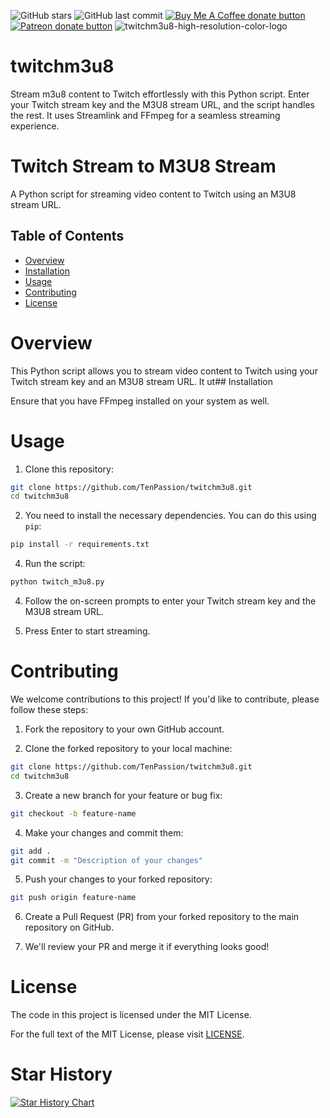 ![GitHub stars](https://img.shields.io/github/stars/tenpassion/twitchm3u8?style=plastic) ![GitHub last commit](https://img.shields.io/github/last-commit/tenpassion/twitchm3u8?color=red&style=plastic) 
<span class="badge-buymeacoffee"> <a href="https://www.buymeacoffee.com/tenpassion" title="Donate to this project using Buy Me A Coffee"><img src="https://img.shields.io/badge/buy%20me%20a%20coffee-donate-yellow.svg" alt="Buy Me A Coffee donate button" /></a> </span> <span class="badge-patreon"><a href="https://www.patreon.com/TenPassion" title="Donate to this project using Patreon"> <img src="https://img.shields.io/badge/patreon-donate-yellow.svg" alt="Patreon donate button" /></a>
</span> ![twitchm3u8-high-resolution-color-logo](https://github.com/TenPassion/twitchm3u8/assets/142400798/e1faee0e-a123-40d3-a0ce-ee3d1f5aef75)


# twitchm3u8
Stream m3u8 content to Twitch effortlessly with this Python script. Enter your Twitch stream key and the M3U8 stream URL, and the script handles the rest. It uses Streamlink and FFmpeg for a seamless streaming experience.

# Twitch Stream to M3U8 Stream

A Python script for streaming video content to Twitch using an M3U8 stream URL.

## Table of Contents

- [Overview](#overview)
- [Installation](#installation)
- [Usage](#usage)
- [Contributing](#contributing)
- [License](#license)


# Overview
This Python script allows you to stream video content to Twitch using your Twitch stream key and an M3U8 stream URL. It ut## Installation


Ensure that you have FFmpeg installed on your system as well.


# Usage

1. Clone this repository:
```bash
git clone https://github.com/TenPassion/twitchm3u8.git
cd twitchm3u8
```

2. You need to install the necessary dependencies. You can do this using `pip`:

```bash
pip install -r requirements.txt
```

4. Run the script:

```bash
python twitch_m3u8.py
```

4. Follow the on-screen prompts to enter your Twitch stream key and the M3U8 stream URL.

5. Press Enter to start streaming.


# Contributing

We welcome contributions to this project! If you'd like to contribute, please follow these steps:

1. Fork the repository to your own GitHub account.

2. Clone the forked repository to your local machine:

```bash
git clone https://github.com/TenPassion/twitchm3u8.git
cd twitchm3u8
```

3. Create a new branch for your feature or bug fix:

```bash
git checkout -b feature-name
```

4. Make your changes and commit them:

```bash
git add .
git commit -m "Description of your changes"
```

5. Push your changes to your forked repository:

```bash
git push origin feature-name
```
6. Create a Pull Request (PR) from your forked repository to the main repository on GitHub.

7. We'll review your PR and merge it if everything looks good!


# License

The code in this project is licensed under the MIT License.

For the full text of the MIT License, please visit [LICENSE](LICENSE).


# Star History

[![Star History Chart](https://api.star-history.com/svg?repos=tenpassion/twitchm3u8&type=Date)](https://star-history.com/#tenpassion/twitchm3u8&Date)
